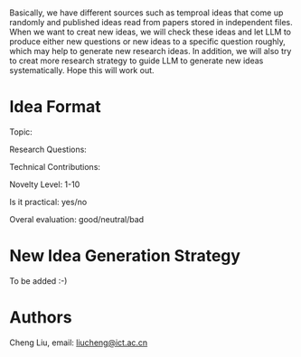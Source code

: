 #
Basically, we have different sources such as temproal ideas that come up randomly and published ideas read from papers stored in independent files. When we want to creat new ideas, we will check these ideas and let LLM to produce either new questions or new ideas to a specific question roughly, which may help to generate new research ideas. In addition, we will also try to creat more research strategy to guide LLM to generate new ideas systematically. Hope this will work out.

# Idea Format

Topic:

Research Questions:

Technical Contributions:

Novelty Level: 1-10

Is it practical: yes/no

Overal evaluation: good/neutral/bad


# New Idea Generation Strategy

To be added :-)


# Authors
Cheng Liu, email: liucheng@ict.ac.cn 
